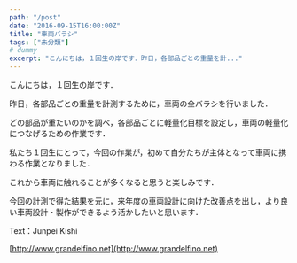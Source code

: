 ```yaml
---
path: "/post"
date: "2016-09-15T16:00:00Z"
title: "車両バラシ"
tags: ["未分類"]
# dummy
excerpt: "こんにちは，１回生の岸です．昨日，各部品ごとの重量を計..."
---
```




[](15-1.jpg)

こんにちは，１回生の岸です．

昨日，各部品ごとの重量を計測するために，車両の全バラシを行いました．

どの部品が重たいのかを調べ，各部品ごとに軽量化目標を設定し，車両の軽量化につなげるための作業です．

私たち１回生にとって，今回の作業が，初めて自分たちが主体となって車両に携わる作業となりました．

これから車両に触れることが多くなると思うと楽しみです．

今回の計測で得た結果を元に，来年度の車両設計に向けた改善点を出し，より良い車両設計・製作ができるよう活かしたいと思います．

Text：Junpei Kishi

[http://www.grandelfino.net](http://www.grandelfino.net)

